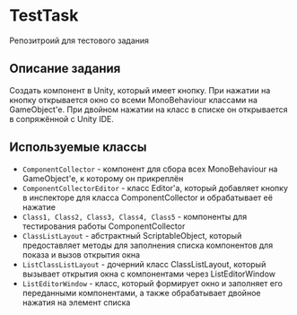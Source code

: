 # TestTask

Репозитроий для тестового задания

## Описание задания

Создать компонент в Unity, который имеет кнопку. При нажатии на кнопку открывается окно со всеми MonoBehaviour классами на GameObject'е.
При двойном нажатии на класс в списке он открывается в сопряжённой с Unity IDE.

## Используемые классы

- `ComponentCollector` - компонент для сбора всех MonoBehaviour на GameObject'e, к которому он прикреплён
- `ComponentCollectorEditor` - класс Editor'а, который добавляет кнопку в инспекторе для класса ComponentCollector и обрабатывает её нажатие
- `Class1, Class2, Class3, Class4, Class5` - компоненты для тестирования работы ComponentCollector
- `ClassListLayout` - абстрактный ScriptableObject, который предоставляет методы для заполнения списка компонентов для показа и вызов открытия окна
- `ListClassListLayout` - дочерний класс ClassListLayout, который вызывает открытия окна с компонентами через ListEditorWindow
- `ListEditorWindow` - класс, который формирует окно и заполняет его переданными компонентами, а также обрабатывает двойное нажатия на элемент списка

